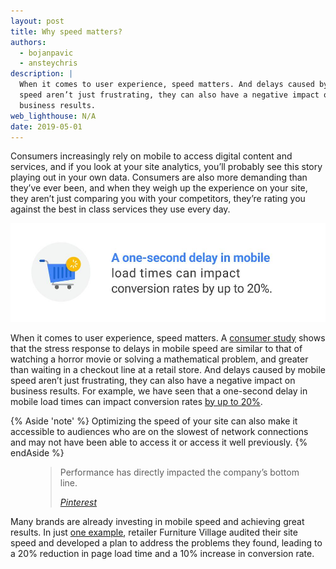 ```yaml
---
layout: post
title: Why speed matters?
authors:
  - bojanpavic
  - ansteychris  
description: |
  When it comes to user experience, speed matters. And delays caused by mobile
  speed aren’t just frustrating, they can also have a negative impact on
  business results.
web_lighthouse: N/A
date: 2019-05-01
---
```


Consumers increasingly rely on mobile to access digital content and services, and if you look at your site analytics, you’ll probably see this story playing out in your own data. Consumers are also more demanding than they’ve ever been, and when they weigh up the experience on your site, they aren’t just comparing you with your competitors, they’re rating you against the best in class services they use every day.

<img src="./speed-conversion-impact.jpg" alt="Image showing how a one-second delay in mobile load times can impact conversion rates by up to 20%">

When it comes to user experience, speed matters. A [consumer study](https://www.ericsson.com/en/press-releases/2016/2/streaming-delays-mentally-taxing-for-smartphone-users-ericsson-mobility-report) shows that the stress response to delays in mobile speed are similar to that of watching a horror movie or solving a mathematical problem, and greater than waiting in a checkout line at a retail store. And delays caused by mobile speed aren’t just frustrating, they can also have a negative impact on business results. For example, we have seen that a one-second delay in mobile load times can impact conversion rates [by up to 20%](https://www.thinkwithgoogle.com/intl/en-gb/advertising-channels/mobile/milliseconds-earn-millions-why-mobile-speed-can-slow-or-grow-your-business/).

{% Aside 'note' %}
  Optimizing the speed of your site can also make it accessible to audiences who are on the slowest of network connections and may not have been able to access it or access it well previously.
{% endAside %}


 
<figure class="w-figure w-figure--inline-right">
  <blockquote class="w-blockquote">
    <p class="w-blockquote__text">
  	Performance has directly impacted the company’s bottom line.
    </p>
    <cite class="w-blockquote__cite">
      <a href="https://www.youtube.com/watch?v=Xryhxi45Q5M&feature=youtu.be&t=1366">Pinterest</a>
    </cite>
  </blockquote>
</figure>

Many brands are already investing in mobile speed and achieving great results. In just [one example](https://www.thinkwithgoogle.com/intl/en-gb/success-stories/uk-success-stories/furniture-village-and-greenlight-slash-page-load-times-boosting-user-experience/), retailer Furniture Village audited their site speed and developed a plan to address the problems they found, leading to a 20% reduction in page load time and a 10% increase in conversion rate.


